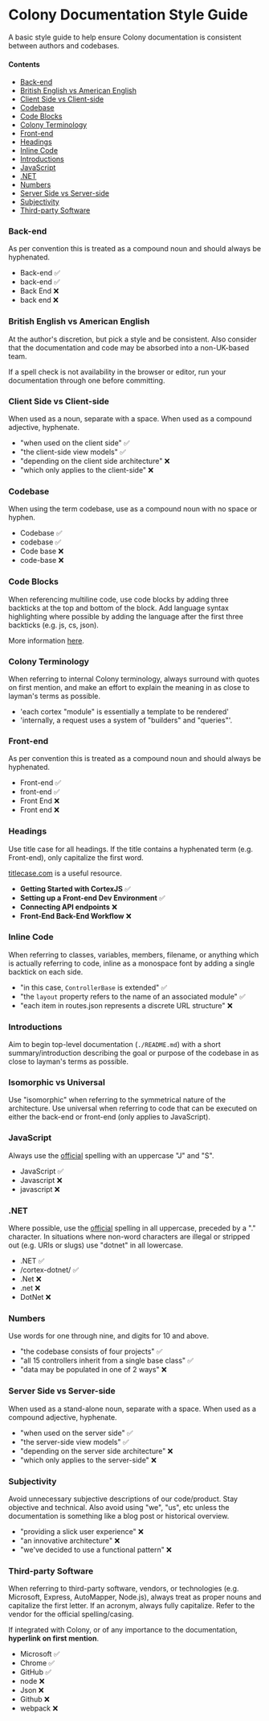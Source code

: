 # Colony Documentation Style Guide

A basic style guide to help ensure Colony documentation is consistent between authors and codebases.

#### Contents
- [Back-end](#back-end)
- [British English vs American English](#british-english-vs-american-english)
- [Client Side vs Client-side](#client-side-vs-client-side)
- [Codebase](#codebase)
- [Code Blocks](#code-blocks)
- [Colony Terminology](#colony-terminology)
- [Front-end](#front-end)
- [Headings](#headings)
- [Inline Code](#inline-code)
- [Introductions](#introductions)
- [JavaScript](#javascript)
- [.NET](#net)
- [Numbers](#numbers)
- [Server Side vs Server-side](#server-side-vs-server-side)
- [Subjectivity](#subjectivity)
- [Third-party Software](#third-party-software)

### Back-end

As per convention this is treated as a compound noun and should always be hyphenated.

- Back-end ✅
- back-end ✅
- Back End ❌
- back end ❌

### British English vs American English

At the author's discretion, but pick a style and be consistent. Also consider that the documentation and code may be absorbed into a non-UK-based team.

If a spell check is not availability in the browser or editor, run your documentation through one before committing.

### Client Side vs Client-side

When used as a noun, separate with a space. When used as a compound adjective, hyphenate.

- "when used on the client side" ✅
- "the client-side view models" ✅
- "depending on the client side architecture" ❌
- "which only applies to the client-side" ❌

### Codebase

When using the term codebase, use as a compound noun with no space or hyphen.
- Codebase ✅
- codebase ✅
- Code base ❌
- code-base ❌

### Code Blocks

When referencing multiline code, use code blocks by adding three backticks at the top and bottom of the block. Add language syntax highlighting where possible by adding the language after the first three backticks (e.g. js, cs, json).

More information [here](https://help.github.com/articles/creating-and-highlighting-code-blocks/).

### Colony Terminology

When referring to internal Colony terminology, always surround with quotes on first mention, and make an effort to explain the meaning in as close to layman's terms as possible.

- 'each cortex "module" is essentially a template to be rendered'
- 'internally, a request uses a system of "builders" and "queries"'.

### Front-end

As per convention this is treated as a compound noun and should always be hyphenated.

- Front-end ✅
- front-end ✅
- Front End ❌
- Front end ❌

### Headings

Use title case for all headings. If the title contains a hyphenated term (e.g. Front-end), only capitalize the first word.

[titlecase.com](http://titlecase.com) is a useful resource.

- **Getting Started with CortexJS**  ✅
- **Setting up a Front-end Dev Environment**  ✅
- **Connecting API endpoints** ❌
- **Front-End Back-End Workflow** ❌

### Inline Code

When referring to classes, variables, members, filename, or anything which is actually referring to code, inline as a monospace font by adding a single backtick on each side.

- "in this case, `ControllerBase` is extended" ✅
- "the `layout` property refers to the name of an associated module" ✅
- "each item in routes.json represents a discrete URL structure" ❌

### Introductions

Aim to begin top-level documentation (`./README.md`) with a short summary/introduction describing the goal or purpose of the codebase in as close to layman's terms as possible.

### Isomorphic vs Universal

Use "isomorphic" when referring to the symmetrical nature of the architecture. Use universal when referring to code that can be executed on either the back-end or front-end (only applies to JavaScript). 

### JavaScript

Always use the [official](https://developer.mozilla.org/en-US/docs/Web/JavaScript) spelling with an uppercase "J" and "S".

- JavaScript ✅
- Javascript ❌
- javascript ❌

### .NET

Where possible, use the [official](https://www.microsoft.com/net) spelling in all uppercase, preceded by a "." character. In situations where non-word characters are illegal or stripped out (e.g. URIs or slugs) use "dotnet" in all lowercase.

- .NET ✅
- /cortex-dotnet/ ✅
- .Net ❌
- .net ❌
- DotNet ❌

### Numbers

Use words for one through nine, and digits for 10 and above.

- "the codebase consists of four projects" ✅
- "all 15 controllers inherit from a single base class" ✅
- "data may be populated in one of 2 ways" ❌

### Server Side vs Server-side

When used as a stand-alone noun, separate with a space. When used as a compound adjective, hyphenate.

- "when used on the server side" ✅
- "the server-side view models" ✅
- "depending on the server side architecture" ❌
- "which only applies to the server-side" ❌

### Subjectivity

Avoid unnecessary subjective descriptions of our code/product. Stay objective and technical. Also avoid using "we", "us", etc unless the documentation is something like a blog post or historical overview.

- "providing a slick user experience" ❌
- "an innovative architecture" ❌
- "we've decided to use a functional pattern" ❌

### Third-party Software

When referring to third-party software, vendors, or technologies (e.g. Microsoft, Express, AutoMapper, Node.js), always treat as proper nouns and capitalize the first letter. If an acronym, always fully capitalize. Refer to the vendor for the official spelling/casing.

If integrated with Colony, or of any importance to the documentation, **hyperlink on first mention**.

- Microsoft ✅
- Chrome ✅
- GitHub ✅
- node ❌
- Json ❌
- Github ❌
- webpack ❌
